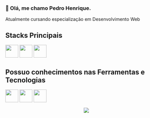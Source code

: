 ### 👋 Olá, me chamo Pedro Henrique. 

Atualmente cursando especialização em Desenvolvimento Web



## Stacks Principais

<img src="https://cdn.jsdelivr.net/gh/devicons/devicon/icons/java/java-original-wordmark.svg" width="40" height="40" /> <img src="https://cdn.jsdelivr.net/gh/devicons/devicon/icons/spring/spring-original-wordmark.svg" width="40" height="40"/> <img src="https://cdn.jsdelivr.net/gh/devicons/devicon/icons/mysql/mysql-original-wordmark.svg" width="40" height="40"/>
           
## Possuo conhecimentos nas Ferramentas e Tecnologias

<img src="https://cdn.jsdelivr.net/gh/devicons/devicon/icons/javascript/javascript-original.svg" width="40" height="40" /> <img src="https://cdn.jsdelivr.net/gh/devicons/devicon/icons/css3/css3-original.svg" width="40" height="40"/> <img src="https://cdn.jsdelivr.net/gh/devicons/devicon/icons/html5/html5-original.svg" width="40" height="40" />

<div align="center">
 <img src="https://github-readme-stats.vercel.app/api?username=pehrolim&show_icons=true&theme=highcontrast"/>
</div>
<br>  
